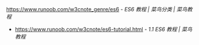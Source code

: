 https://www.runoob.com/w3cnote_genre/es6 - *ES6 教程 | 菜鸟分类 | 菜鸟教程*

- https://www.runoob.com/w3cnote/es6-tutorial.html - *1.1 ES6 教程 | 菜鸟教程*